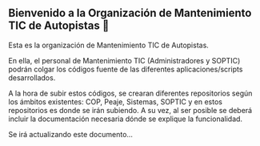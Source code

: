 ## Bienvenido a la Organización de Mantenimiento TIC de Autopistas 👋

<!--

**Here are some ideas to get you started:**

🙋‍♀️ A short introduction - what is your organization all about?
🌈 Contribution guidelines - how can the community get involved?
👩‍💻 Useful resources - where can the community find your docs? Is there anything else the community should know?
🍿 Fun facts - what does your team eat for breakfast?
🧙 Remember, you can do mighty things with the power of [Markdown](https://docs.github.com/github/writing-on-github/getting-started-with-writing-and-formatting-on-github/basic-writing-and-formatting-syntax)
-->
Esta es la organización de Mantenimiento TIC de Autopistas.

En ella, el personal de Mantenimiento TIC (Administradores y SOPTIC) podrán colgar los códigos fuente de las diferentes aplicaciones/scripts desarrollados.

A la hora de subir estos códigos, se crearan diferentes repositorios según los ámbitos existentes: COP, Peaje, Sistemas, SOPTIC y en estos repositorios es donde se irán subiendo.
A su vez, al ser posible se deberá incluir la documentación necesaria dónde se explique la funcionalidad.

Se irá actualizando este documento...
